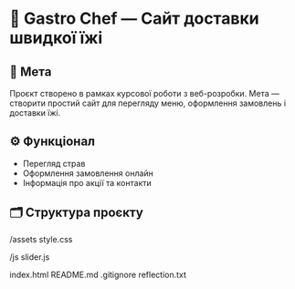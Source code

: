 # 🍱 Gastro Chef — Сайт доставки швидкої їжі

## 🧭 Мета
Проєкт створено в рамках курсової роботи з веб-розробки.
Мета — створити простий сайт для перегляду меню, оформлення замовлень і доставки їжі.

## ⚙️ Функціонал
- Перегляд страв
- Оформлення замовлення онлайн
- Інформація про акції та контакти

## 🗂️ Структура проєкту

/assets
  style.css

/js
  slider.js

index.html
README.md
.gitignore
reflection.txt
